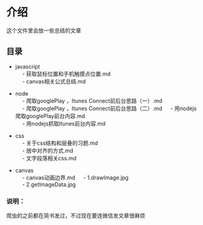 # 介绍
这个文件里会放一些总结的文章
## 目录  
- javascript   
  &emsp; - 获取鼠标位置和手机触摸点位置.md   
  &emsp; - canvas相关公式总结.md  

- node  
  &emsp; - 爬取googlePlay ，Itunes Connect前后台思路（一）.md  
  &emsp; - 爬取googlePlay ，Itunes Connect前后台思路（二）.md
  &emsp; - 用nodejs爬取googlePlay前台内容.md  
  &emsp; - 用nodejs抓取Itunes前台内容.md  
  
- css  
    &emsp; - 关于css结构和层叠的习题.md  
    &emsp; - 居中对齐的方式.md  
    &emsp; - 文字段落相关css.md   
    
- canvas  
       &emsp; - canvas动画边界.md 
       &emsp; - 1.drawImage.jpg  
       &emsp; - 2.getImageData.jpg 

### 说明：
爬虫的之前都在简书发过，不过现在要连微信发文章很麻烦